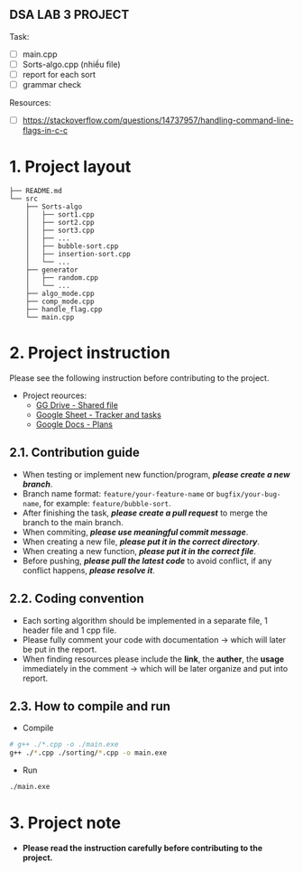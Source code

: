 DSA LAB 3 PROJECT
-----

Task:
- [ ] main.cpp
- [ ] Sorts-algo.cpp (nhiều file)
- [ ] report for each sort
- [ ] grammar check

Resources:
- [ ] https://stackoverflow.com/questions/14737957/handling-command-line-flags-in-c-c

# 1. Project layout

```
├── README.md
└── src
    ├── Sorts-algo
    │   ├── sort1.cpp
    │   ├── sort2.cpp
    │   ├── sort3.cpp
    │   ├── ...
    │   ├── bubble-sort.cpp
    │   ├── insertion-sort.cpp
    │   └── ...
    ├── generator
    │   ├── random.cpp
    │   └── ...
    ├── algo_mode.cpp
    ├── comp_mode.cpp
    ├── handle_flag.cpp
    └── main.cpp
```

# 2. Project instruction

Please see the following instruction before contributing to the project.

- Project reources:
  - [GG Drive - Shared file](https://drive.google.com/drive/folders/1ARHfGqGj3kW9vfU4NAgbxI0xlBNXLX6B)
  - [Google Sheet - Tracker and tasks](https://docs.google.com/spreadsheets/d/1jMFHndw8d01Gd_p4Hpa7Q8BHr0yV5d8feLV_-OxdTNg/edit?gid=0#gid=0)
  - [Google Docs - Plans](https://docs.google.com/document/d/17BnA6_zkislC-q6fEvfqG6uKU3U3m12dr-STX8jEvsc/edit)

## 2.1. Contribution guide
- When testing or implement new function/program, ***please create a new branch***.
- Branch name format: `feature/your-feature-name` or `bugfix/your-bug-name`, for example: `feature/bubble-sort`.
- After finishing the task, ***please create a pull request*** to merge the branch to the main branch.
- When commiting, ***please use meaningful commit message***.
- When creating a new file, ***please put it in the correct directory***.
- When creating a new function, ***please put it in the correct file***.
- Before pushing, ***please pull the latest code*** to avoid conflict, if any conflict happens, ***please resolve it***.

## 2.2. Coding convention

- Each sorting algorithm should be implemented in a separate file, 1 header file and 1 cpp file.
- Please fully comment your code with documentation -> which will later be put in the report.
- When finding resources please include the **link**, the **auther**, the **usage** immediately in the comment -> which will be later organize and put into report.

## 2.3. How to compile and run

- Compile
```bash
# g++ ./*.cpp -o ./main.exe
g++ ./*.cpp ./sorting/*.cpp -o main.exe
```

- Run
```bash
./main.exe
```

# 3. Project note

- **Please read the instruction carefully before contributing to the project.**